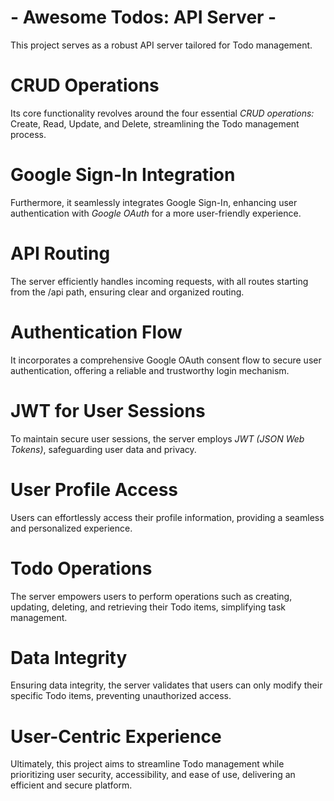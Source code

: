 # - Awesome Todos: API Server -
This project serves as a robust API server tailored for Todo management.

# CRUD Operations 
Its core functionality revolves around the four essential *CRUD operations:* Create, Read, Update, and Delete, streamlining the Todo management process.

# Google Sign-In Integration
Furthermore, it seamlessly integrates Google Sign-In, enhancing user authentication with *Google OAuth* for a more user-friendly experience.

# API Routing
The server efficiently handles incoming requests, with all routes starting from the /api path, ensuring clear and organized routing.

# Authentication Flow
It incorporates a comprehensive Google OAuth consent flow to secure user authentication, offering a reliable and trustworthy login mechanism.

# JWT for User Sessions 
To maintain secure user sessions, the server employs *JWT (JSON Web Tokens)*, safeguarding user data and privacy.

# User Profile Access 
Users can effortlessly access their profile information, providing a seamless and personalized experience.

# Todo Operations
The server empowers users to perform operations such as creating, updating, deleting, and retrieving their Todo items, simplifying task management.

# Data Integrity
Ensuring data integrity, the server validates that users can only modify their specific Todo items, preventing unauthorized access.

# User-Centric Experience
Ultimately, this project aims to streamline Todo management while prioritizing user security, accessibility, and ease of use, delivering an efficient and secure platform.
